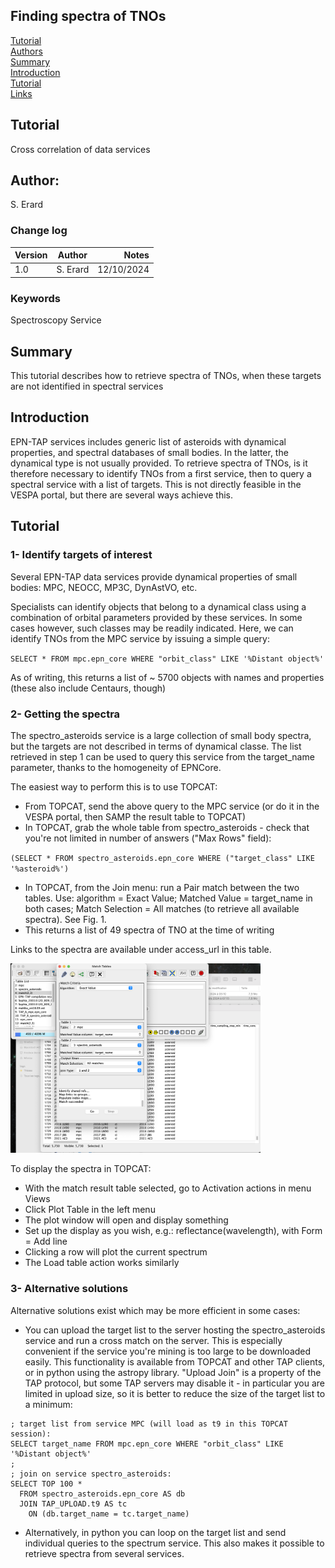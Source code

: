 ## Finding spectra of TNOs

[Tutorial](#use-case)  
[Authors](#author)  
[Summary](#summary)  
[Introduction](#introduction)  
[Tutorial](#tutorial)  
[Links](#links)  


## Tutorial
Cross correlation of data services

## Author:

S. Erard

### Change log

| Version       | Author        | Notes  |
| ------------- |:-------------:| -----: |
| 1.0           | S. Erard      | 12/10/2024  |





### Keywords
Spectroscopy
Service

## Summary
This tutorial describes how to retrieve spectra of TNOs, when these targets are not identified in spectral services

## Introduction

EPN-TAP services includes generic list of asteroids with dynamical properties, and spectral databases of small bodies. In the latter, the dynamical type is not usually provided. To retrieve spectra of TNOs, is it therefore necessary to identify TNOs from a first service, then to query a spectral service with a list of targets. This is not directly feasible in the VESPA portal, but there are several ways achieve this.


## Tutorial

 
### 1- Identify targets of interest

Several EPN-TAP data services provide dynamical properties of small bodies: MPC, NEOCC, MP3C, DynAstVO, etc.

Specialists can identify objects that belong to a dynamical class using a combination of orbital parameters provided by these services. In some cases however, such classes may be readily indicated. Here, we can identify TNOs from the MPC service by issuing a simple query: 

``
SELECT * FROM mpc.epn_core WHERE "orbit_class" LIKE '%Distant object%' 
``

As of writing, this returns a list of ~ 5700 objects with names and properties (these also include Centaurs, though)


### 2- Getting the spectra

The spectro\_asteroids service is a large collection of small body spectra, but the targets are not described in terms of dynamical classe. The list retrieved in step 1 can be used to query this service from the target\_name parameter, thanks to the homogeneity of EPNCore. 

The easiest way to perform this is to use TOPCAT:

* From TOPCAT, send the above query to the MPC service (or do it in the VESPA portal, then SAMP the result table to TOPCAT)
* In TOPCAT, grab the whole table from spectro\_asteroids - check that you're not limited in number of answers ("Max Rows" field):

``
(SELECT * FROM spectro_asteroids.epn_core WHERE ("target_class" LIKE '%asteroid%')
``

* In TOPCAT, from the Join menu: run a Pair match between the two tables. Use: algorithm = Exact Value; Matched Value = target_name in both cases; Match Selection = All matches (to retrieve all available spectra). See Fig. 1.
* This returns a list of 49 spectra of TNO at the time of writing

Links to the spectra are available under access\_url in this table.


<img src="img/match_TNOs.png" width="400">

To display the spectra in TOPCAT:

* With the match result table selected, go to Activation actions in menu Views 
* Click Plot Table in the left menu
* The plot window will open and display something
* Set up the display as you wish, e.g.: reflectance(wavelength), with Form = Add line 
* Clicking a row will plot the current spectrum
* The Load table action works similarly


### 3- Alternative solutions
 
Alternative solutions exist which may be more efficient in some cases:

* You can upload the target list to the server hosting the spectro\_asteroids service and run a cross match on the server. This is especially convenient if the service you're mining is too large to be downloaded easily. This functionality is available from TOPCAT and other TAP clients, or in python using the astropy library. "Upload Join" is a property of the TAP protocol, but some TAP servers may disable it - in particular you are limited in upload size, so it is better to reduce the size of the target list to a minimum:

```
; target list from service MPC (will load as t9 in this TOPCAT session):
SELECT target_name FROM mpc.epn_core WHERE "orbit_class" LIKE '%Distant object%' 
;
; join on service spectro_asteroids:
SELECT TOP 100 *
  FROM spectro_asteroids.epn_core AS db
  JOIN TAP_UPLOAD.t9 AS tc
    ON (db.target_name = tc.target_name)
```


* Alternatively, in python you can loop on the target list and send individual queries to the spectrum service. This also makes it possible to retrieve spectra from several services. 



